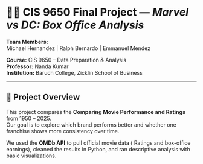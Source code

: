 # 🦸‍♂️ CIS 9650 Final Project — *Marvel vs DC: Box Office Analysis*

**Team Members:**  
Michael Hernandez | Ralph Bernardo | Emmanuel Mendez  

**Course:** CIS 9650 – Data Preparation & Analysis  
**Professor:** Nanda Kumar  
**Institution:** Baruch College, Zicklin School of Business  

---

## 🎯 Project Overview
This project compares the **Comparing Movie Performance and Ratings** from 1950 – 2025.  
Our goal is to explore which brand performs better and whether one franchise shows more consistency over time.

We used the **OMDb API** to pull official movie data ( Ratings and box-office earnings), cleaned the results in Python, and ran descriptive analysis with basic visualizations.
